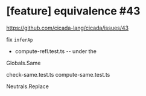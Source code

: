 # [feature] equivalence #43

https://github.com/cicada-lang/cicada/issues/43

fix `inferAp`

- compute-refl.test.ts -- under the

Globals.Same

check-same.test.ts
compute-same.test.ts

Neutrals.Replace
